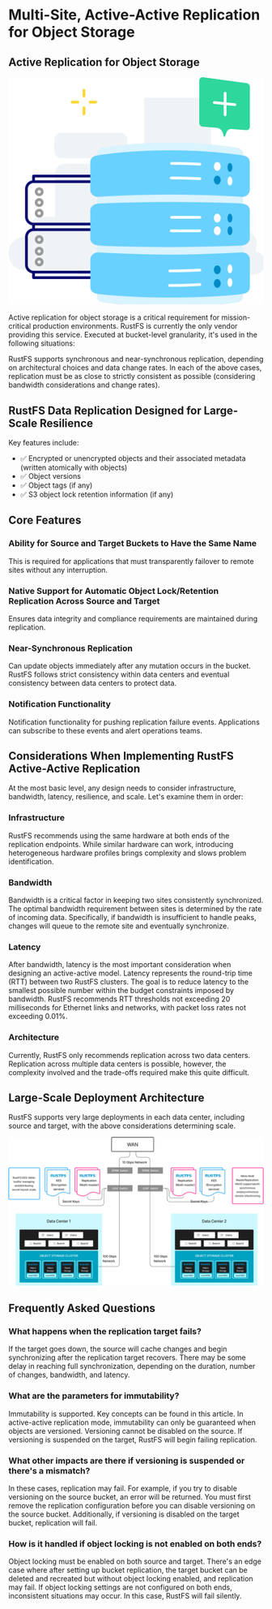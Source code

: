 # Multi-Site, Active-Active Replication for Object Storage

## Active Replication for Object Storage

![Object Storage Replication](images/s6-1.png)

Active replication for object storage is a critical requirement for mission-critical production environments. RustFS is currently the only vendor providing this service. Executed at bucket-level granularity, it's used in the following situations:

RustFS supports synchronous and near-synchronous replication, depending on architectural choices and data change rates. In each of the above cases, replication must be as close to strictly consistent as possible (considering bandwidth considerations and change rates).

## RustFS Data Replication Designed for Large-Scale Resilience

Key features include:

- ✅ Encrypted or unencrypted objects and their associated metadata (written atomically with objects)
- ✅ Object versions
- ✅ Object tags (if any)
- ✅ S3 object lock retention information (if any)

## Core Features

### Ability for Source and Target Buckets to Have the Same Name

This is required for applications that must transparently failover to remote sites without any interruption.

### Native Support for Automatic Object Lock/Retention Replication Across Source and Target

Ensures data integrity and compliance requirements are maintained during replication.

### Near-Synchronous Replication

Can update objects immediately after any mutation occurs in the bucket. RustFS follows strict consistency within data centers and eventual consistency between data centers to protect data.

### Notification Functionality

Notification functionality for pushing replication failure events. Applications can subscribe to these events and alert operations teams.

## Considerations When Implementing RustFS Active-Active Replication

At the most basic level, any design needs to consider infrastructure, bandwidth, latency, resilience, and scale. Let's examine them in order:

### Infrastructure

RustFS recommends using the same hardware at both ends of the replication endpoints. While similar hardware can work, introducing heterogeneous hardware profiles brings complexity and slows problem identification.

### Bandwidth

Bandwidth is a critical factor in keeping two sites consistently synchronized. The optimal bandwidth requirement between sites is determined by the rate of incoming data. Specifically, if bandwidth is insufficient to handle peaks, changes will queue to the remote site and eventually synchronize.

### Latency

After bandwidth, latency is the most important consideration when designing an active-active model. Latency represents the round-trip time (RTT) between two RustFS clusters. The goal is to reduce latency to the smallest possible number within the budget constraints imposed by bandwidth. RustFS recommends RTT thresholds not exceeding 20 milliseconds for Ethernet links and networks, with packet loss rates not exceeding 0.01%.

### Architecture

Currently, RustFS only recommends replication across two data centers. Replication across multiple data centers is possible, however, the complexity involved and the trade-offs required make this quite difficult.

## Large-Scale Deployment Architecture

RustFS supports very large deployments in each data center, including source and target, with the above considerations determining scale.

![Large-Scale Deployment Architecture](images/s6-2.png)

## Frequently Asked Questions

### What happens when the replication target fails?

If the target goes down, the source will cache changes and begin synchronizing after the replication target recovers. There may be some delay in reaching full synchronization, depending on the duration, number of changes, bandwidth, and latency.

### What are the parameters for immutability?

Immutability is supported. Key concepts can be found in this article. In active-active replication mode, immutability can only be guaranteed when objects are versioned. Versioning cannot be disabled on the source. If versioning is suspended on the target, RustFS will begin failing replication.

### What other impacts are there if versioning is suspended or there's a mismatch?

In these cases, replication may fail. For example, if you try to disable versioning on the source bucket, an error will be returned. You must first remove the replication configuration before you can disable versioning on the source bucket. Additionally, if versioning is disabled on the target bucket, replication will fail.

### How is it handled if object locking is not enabled on both ends?

Object locking must be enabled on both source and target. There's an edge case where after setting up bucket replication, the target bucket can be deleted and recreated but without object locking enabled, and replication may fail. If object locking settings are not configured on both ends, inconsistent situations may occur. In this case, RustFS will fail silently.
